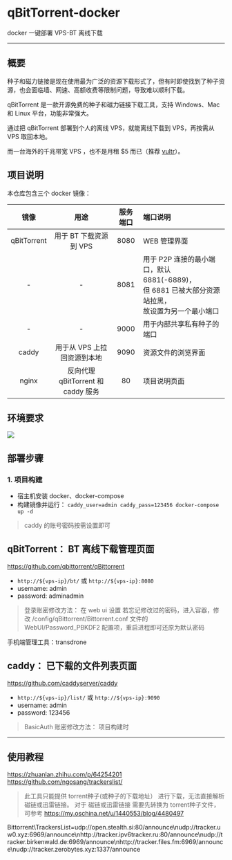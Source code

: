 # qBitTorrent-docker

docker 一键部署 VPS-BT 离线下载

------

## 概要

种子和磁力链接是现在使用最为广泛的资源下载形式了，但有时即使找到了种子资源，也会面临墙、网速、高额收费等限制问题，导致难以顺利下载。

qBitTorrent 是一款开源免费的种子和磁力链接下载工具，支持 Windows、Mac 和 Linux 平台，功能非常强大。

通过把 qBitTorrent 部署到个人的离线 VPS，就能离线下载到 VPS，再按需从 VPS 取回本地。

而一台海外的千兆带宽 VPS ，也不是月租 $5 而已（推荐 [vultr](https://www.vultr.com/)）。


## 项目说明

本仓库包含三个 docker 镜像：

| 镜像 | 用途 | 服务端口 | 端口说明 |
|:------:|:------:|:------:|:------|
| qBitTorrent | 用于 BT 下载资源到 VPS | 8080 | WEB 管理界面 |
| - | - | 8081 | 用于 P2P 连接的最小端口，默认 6881(-6889)，<br/>但 6881 已被大部分资源站拉黑，<br/>故设置为另一个最小端口 |
| - | - | 9000 | 用于内部共享私有种子的端口 |
| caddy | 用于从 VPS 上拉回资源到本地 | 9090 | 资源文件的浏览界面 |
| nginx | 反向代理 qBitTorrent 和 caddy 服务 | 80 | 项目说明页面 |


## 环境要求

![](https://img.shields.io/badge/Platform-Linux%20amd64-brightgreen.svg)



## 部署步骤

### 1. 项目构建

- 宿主机安装 docker、docker-compose
- 构建镜像并运行： `caddy_user=admin caddy_pass=123456 docker-compose up -d`

> caddy 的账号密码按需设置即可



## qBitTorrent： BT 离线下载管理页面

https://github.com/qbittorrent/qBittorrent

- `http://${vps-ip}/bt/` 或 `http://${vps-ip}:8080`
- username: admin
- password: adminadmin

> 登录账密修改方法： 在 web ui 设置
若忘记修改过的密码，进入容器，修改 /config/qBittorrent/Bittorrent.conf 文件的 WebUI/Password_PBKDF2 配置项，重启进程即可还原为默认密码

手机端管理工具：transdrone


## caddy： 已下载的文件列表页面

https://github.com/caddyserver/caddy

- `http://${vps-ip}/list/` 或 `http://${vps-ip}:9090`
- username: admin
- password: 123456

> BasicAuth 账密修改方法： 项目构建时



------

## 使用教程

https://zhuanlan.zhihu.com/p/64254201
https://github.com/ngosang/trackerslist/


> 此工具只能提供 torrent种子(或种子的下载地址） 进行下载，无法直接解析 磁链或迅雷链接。 对于 磁链或迅雷链接 需要先转换为 torrent种子文件，可参考 https://my.oschina.net/u/1440553/blog/4480497 


Bittorrent\TrackersList=udp://open.stealth.si:80/announce\nudp://tracker.uw0.xyz:6969/announce\nhttp://tracker.ipv6tracker.ru:80/announce\nudp://tracker.birkenwald.de:6969/announce\nhttp://tracker.files.fm:6969/announce\nudp://tracker.zerobytes.xyz:1337/announce


